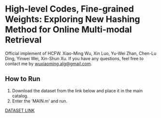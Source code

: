 # High-level Codes, Fine-grained Weights: Exploring New Hashing Method for Online Multi-modal Retrieval
Official implement of HCFW. 
Xiao-Ming Wu, Xin Luo, Yu-Wei Zhan, Chen-Lu Ding, Yinwei Wei, Xin-Shun Xu.
If you have any questions, feel free to contact me by wuxiaoming.alg@gmail.com.

## How to Run

1. Download the dataset from the link below and place it in the main catalog.
2. Enter the ‘MAIN.m’ and run.

[DATASET LINK](https://drive.google.com/drive/folders/1swYK3of2Xp1sGrGRVmGgPaphVmNd9pCl?usp=sharing)
